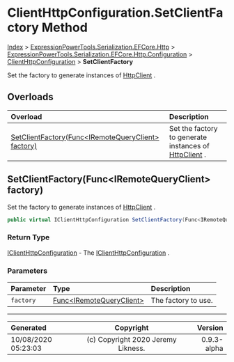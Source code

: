 ﻿# ClientHttpConfiguration.SetClientFactory Method

[Index](../index.md) > [ExpressionPowerTools.Serialization.EFCore.Http](ExpressionPowerTools.Serialization.EFCore.Http.a.md) > [ExpressionPowerTools.Serialization.EFCore.Http.Configuration](ExpressionPowerTools.Serialization.EFCore.Http.Configuration.n.md) > [ClientHttpConfiguration](ExpressionPowerTools.Serialization.EFCore.Http.Configuration.ClientHttpConfiguration.cs.md) > **SetClientFactory**

Set the factory to generate instances of [HttpClient](https://docs.microsoft.com/dotnet/api/system.net.http.httpclient) .

## Overloads

| Overload | Description |
| :-- | :-- |
| [SetClientFactory(Func&lt;IRemoteQueryClient> factory)](#setclientfactoryfunciremotequeryclient-factory) | Set the factory to generate instances of [HttpClient](https://docs.microsoft.com/dotnet/api/system.net.http.httpclient) . |
## SetClientFactory(Func&lt;IRemoteQueryClient> factory)

Set the factory to generate instances of [HttpClient](https://docs.microsoft.com/dotnet/api/system.net.http.httpclient) .

```csharp
public virtual IClientHttpConfiguration SetClientFactory(Func<IRemoteQueryClient> factory)
```

### Return Type

 [IClientHttpConfiguration](ExpressionPowerTools.Serialization.EFCore.Http.Signatures.IClientHttpConfiguration.i.md)  - The [IClientHttpConfiguration](ExpressionPowerTools.Serialization.EFCore.Http.Signatures.IClientHttpConfiguration.i.md) .

### Parameters

| Parameter | Type | Description |
| :-- | :-- | :-- |
| `factory` | [Func&lt;IRemoteQueryClient>](https://docs.microsoft.com/dotnet/api/system.func-1) | The factory to use. |



---

| Generated | Copyright | Version |
| :-- | :-: | --: |
| 10/08/2020 05:23:03 | (c) Copyright 2020 Jeremy Likness. | 0.9.3-alpha |
